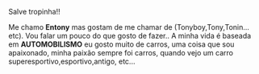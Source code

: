 Salve tropinha!!

Me chamo **Entony** mas gostam de me chamar de (Tonyboy,Tony,Tonin... etc). Vou falar um pouco do que gosto de fazer..
 A minha vida é baseada em **AUTOMOBILISMO** eu gosto muito de carros, uma coisa que sou apaixonado, minha paixão sempre foi carros, quando vejo um carro superesportivo,esportivo,antigo, etc...
